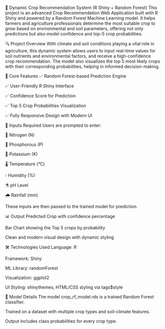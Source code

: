 🌾 Dynamic Crop Recommendation System (R Shiny + Random Forest)
This project is an advanced Crop Recommendation Web Application built with R Shiny and powered by a Random Forest Machine Learning model. It helps farmers and agriculture professionals determine the most suitable crop to grow based on environmental and soil parameters, offering not only predictions but also model confidence and top-5 crop probabilities.

🔍 Project Overview
With climate and soil conditions playing a vital role in agriculture, this dynamic system allows users to input real-time values for soil nutrients and environmental factors, and receive a high-confidence crop recommendation. The model also visualizes the top 5 most likely crops with their corresponding probabilities, helping in informed decision-making.

🧠 Core Features
✅ Random Forest-based Prediction Engine

✅ User-Friendly R Shiny Interface

✅ Confidence Score for Prediction

✅ Top 5 Crop Probabilities Visualization

✅ Fully Responsive Design with Modern UI

🔧 Inputs Required
Users are prompted to enter:

🌿 Nitrogen (N)

🌿 Phosphorous (P)

🌿 Potassium (K)

🌡️ Temperature (°C)

💧 Humidity (%)

⚗️ pH Level

🌧️ Rainfall (mm)

These inputs are then passed to the trained model for prediction.

📊 Output
Predicted Crop with confidence percentage

Bar Chart showing the Top 5 crops by probability

Clean and modern visual design with dynamic styling

🛠️ Technologies Used
Language: R

Framework: Shiny

ML Library: randomForest

Visualization: ggplot2

UI Styling: shinythemes, HTML/CSS styling via tags$style

📁 Model Details
The model crop_rf_model.rds is a trained Random Forest classifier.

Trained on a dataset with multiple crop types and soil-climate features.

Output includes class probabilities for every crop type.

